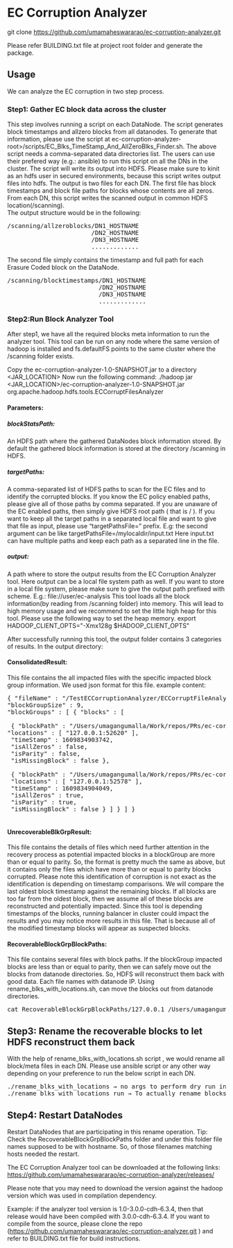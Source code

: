 # EC Corruption Analyzer

git clone https://github.com/umamaheswararao/ec-corruption-analyzer.git

Please refer BUILDING.txt file at project root folder and generate the package.

## Usage

We can analyze the EC corruption in two step process.

### Step1: Gather EC block data across the cluster
This step involves running a script on each DataNode. The script generates block timestamps and allzero blocks from all datanodes. To generate that information, please use the script at ec-corruption-analyzer-root>/scripts/EC_Blks_TimeStamp_And_AllZeroBlks_Finder.sh. The above script needs a comma-separated data directories list. The users can use their prefered way (e.g.: ansible) to run this script on all the DNs in the cluster.
The script will write its output into HDFS. Please make sure to kinit as an hdfs user in secured environments, because this script writes output files into hdfs. The output is two files for each DN. 
The first file has block timestamps and block file paths for blocks whose contents are all zeros. From each DN, this script writes the scanned output in common HDFS location(/scanning). <br/>
The output structure would be in the following: <br/>
<pre>
/scanning/allzeroblocks/DN1_HOSTNAME
                       /DN2_HOSTNAME
                       /DN3_HOSTNAME
                       ............. 
</pre>
The second file simply contains the timestamp and full path for each Erasure Coded block on the DataNode.
<pre>
/scanning/blocktimestamps/DN1_HOSTNAME
                         /DN2_HOSTNAME 
                         /DN3_HOSTNAME 
                         .............
</pre>

### Step2:Run Block Analyzer Tool
After step1, we have all the required blocks meta information to run the analyzer tool.
This tool can be run on any node where the same version of hadoop is installed and fs.defaultFS points to the same cluster where the /scanning folder exists.
 
Copy the ec-corruption-analyzer-1.0-SNAPSHOT.jar to a directory <JAR_LOCATION>
Now run the following command:
./hadoop jar <JAR_LOCATION>/ec-corruption-analyzer-1.0-SNAPSHOT.jar org.apache.hadoop.hdfs.tools.ECCorruptFilesAnalyzer <blockStatsPath> <targetPaths> <output>
 
#### Parameters:
##### blockStatsPath: 
An HDFS path where the gathered DataNodes block information stored. By default the gathered block information is stored at the directory /scanning in HDFS.
##### targetPaths:
A comma-separated list of HDFS paths to scan for the EC files and to identify the corrupted blocks. If you know the EC policy enabled paths, please give all of those paths by comma separated. If you are unaware of the EC enabled paths, then simply give HDFS root path ( that is / ). 
If you want to keep all the target paths in a separated local file and want to give that file as input, please use “targetPathsFile=” prefix. E.g: the second argument can be like targetPathsFile=/mylocaldir/input.txt
Here input.txt can have multiple paths and keep each path as a separated line in the file.
##### output:
A path where to store the output results from the EC Corruption Analyzer tool.
Here output can be a local file system path as well. If you want to store in a local file system, please make sure to give the output path prefixed with scheme. E.g.: file://user/ec-analysis
This tool loads all the block information(by reading from /scanning folder) into memory. This will lead to high memory usage and we recommend to set the little high heap for this tool.  Please use the following way to set the heap memory.
export HADOOP_CLIENT_OPTS="-Xmx128g $HADOOP_CLIENT_OPTS"
 
After successfully running this tool, the output folder contains 3 categories of results. In the output directory:
#### ConsolidatedResult:
This file contains the all impacted files with the specific impacted block group information. We used json format for this file.
example content:
<pre>
{ "fileName" : "/TestECCorruptionAnalyzer/ECCorruptFileAnalyzer-recoverable", "policyName" : "RS-6-3-1024k",
"blockGroupSize" : 9,
"blockGroups" : [ { "blocks" : [ 

 { "blockPath" : "/Users/umagangumalla/Work/repos/PRs/ec-corruption-analyzer/target/test/data/dfs/data/data23/current/BP-485120788-127.0.0.1-1609834596216/current/finalized/subdir0/subdir0/blk_-9223372036854775791", 
"locations" : [ "127.0.0.1:52620" ],
 "timeStamp" : 1609834903742,
 "isAllZeros" : false,
 "isParity" : false,
 "isMissingBlock" : false },

 { "blockPath" : "/Users/umagangumalla/Work/repos/PRs/ec-corruption-analyzer/target/test/data/dfs/data/data11/current/BP-485120788-127.0.0.1-1609834596216/current/finalized/subdir0/subdir0/blk_-9223372036854775770",
 "locations" : [ "127.0.0.1:52578" ],
 "timeStamp" : 1609834904049,
 "isAllZeros" : true,
 "isParity" : true,
 "isMissingBlock" : false } ] } ] }
 </pre>

#### UnrecoverableBlkGrpResult:
This file contains the details of files which need further attention in the recovery process as potential impacted blocks in a blockGroup are more than or equal to parity. So, the format is pretty much the same as above, but it contains only the files which have more than or equal to parity blocks corrupted. Please note this identification of corruption is not exact as the identification is depending on timestamp comparisons. We will compare the last oldest block timestamp against the remaining blocks. If all blocks are too far from the oldest block, then we assume all of these blocks are reconstructed and potentially impacted. Since this tool is depending timestamps of the blocks, running balancer in cluster could impact the results and you may notice more results in this file. That is because all of the modified timestamp blocks will appear as suspected blocks. 

#### RecoverableBlockGrpBlockPaths:
This file contains several files with block paths. If the blockGroup impacted blocks are less than or equal to parity, then we can safely move out the blocks from datanode directories. So, HDFS will reconstruct them back with good data. Each file names with datanode IP. Using rename_blks_with_locations.sh, can move the blocks out from datanode directories.
<pre>
cat RecoverableBlockGrpBlockPaths/127.0.0.1 /Users/umagangumalla/Work/repos/PRs/ec-corruption-analyzer/target/test/data/dfs/data/data1/current/BP-2058363885-127.0.0.1-1609834454572/current/finalized/subdir0/subdir0/blk_-9223372036854775791 /Users/umagangumalla/Work/repos/PRs/ec-corruption-analyzer/target/test/data/dfs/data/data2/current/BP-2058363885-127.0.0.1-1609834454572/current/finalized/subdir0/subdir0/blk_-9223372036854775759
</pre>


## Step3: Rename the recoverable blocks to let HDFS reconstruct them back 
With the help of rename_blks_with_locations.sh script , we would rename all block/meta files in each DN. 
Please use ansible script or any other way depending on your preference to run the below script in each DN. 
<pre>
./rename_blks_with_locations → no args to perform dry run in all DataNodes
./rename_blks_with_locations run → To actually rename blocks
</pre>
 
## Step4: Restart DataNodes
Restart DataNodes that are participating in this rename operation.
Tip: Check the RecoverableBlockGrpBlockPaths folder and under this folder file names supposed to be with hostname. So, of those filenames matching hosts needed the restart. 


The EC Corruption Analyzer tool can be downloaded at the following links:
      https://github.com/umamaheswararao/ec-corruption-analyzer/releases/

Please note that you may need to download the version against the hadoop version which was used in compilation dependency. 

Example: if the analyzer tool version is 1.0-3.0.0-cdh-6.3.4, then that release would have been compiled with 3.0.0-cdh-6.3.4. 
If you want to compile from the source, please clone the repo (https://github.com/umamaheswararao/ec-corruption-analyzer.git ) and refer to BUILDING.txt file for build instructions.

